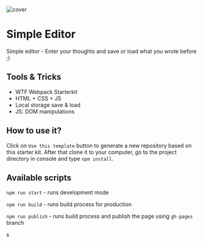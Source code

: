 ![cover](https://konradbujas.github.io/simple-editor/og.png)

# Simple Editor

Simple editor - Enter your thoughts and save or load what you wrote before ;)

## Tools & Tricks

- WTF Webpack Starterkit
- HTML + CSS + JS
- Local storage save & load
- JS: DOM manipulations

## How to use it?

Click on `Use this template` button to generate a new repository based on this starter kit. After that clone it to your computer, go to the project directory in console and type `npm install`.

## Available scripts

`npm run start` - runs development mode

`npm run build` - runs build process for production

`npm run publish` - runs build process and publish the page using `gh-pages` branch

s